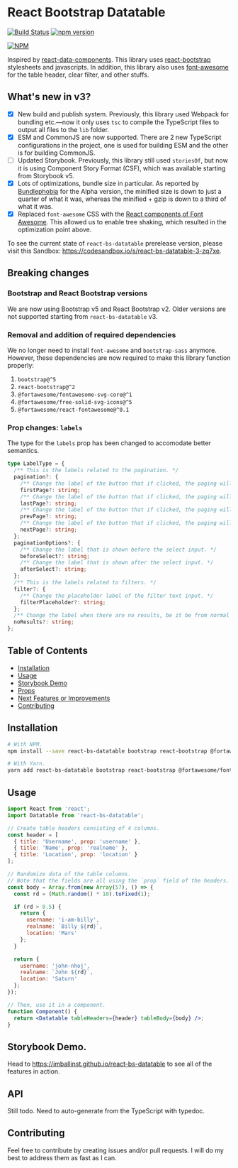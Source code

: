# React Bootstrap Datatable

[![Build Status](https://travis-ci.org/Imballinst/react-bs-datatable.svg?branch=master)](https://travis-ci.org/Imballinst/react-bs-datatable)
[![npm version](https://badge.fury.io/js/react-bs-datatable.svg)](https://badge.fury.io/js/react-bs-datatable)

[![NPM](https://nodei.co/npm/react-bs-datatable.png?downloads=true&downloadRank=true&stars=true)](https://nodei.co/npm/react-bs-datatable/)

Inspired by [react-data-components](https://github.com/carlosrocha/react-data-components). This library uses [react-bootstrap](http://react-bootstrap.github.io/) stylesheets and javascripts. In addition, this library also uses [font-awesome](http://fontawesome.io/) for the table header, clear filter, and other stuffs.

## What's new in v3?

- [x] New build and publish system. Previously, this library used Webpack for bundling etc.—now it only uses `tsc` to compile the TypeScript files to output all files to the `lib` folder.
- [x] ESM and CommonJS are now supported. There are 2 new TypeScript configurations in the project, one is used for building ESM and the other is for building CommonJS.
- [ ] Updated Storybook. Previously, this library still used `storiesOf`, but now it is using Component Story Format (CSF), which was available starting from Storybook v5.
- [x] Lots of optimizations, bundle size in particular. As reported by [Bundlephobia](https://bundlephobia.com/package/react-bs-datatable@3.0.0-alpha.6) for the Alpha version, the minified size is down to just a quarter of what it was, whereas the minified + gzip is down to a third of what it was.
- [x] Replaced `font-awesome` CSS with the [React components of Font Awesome](https://fontawesome.com/v5.15/how-to-use/on-the-web/using-with/react). This allowed us to enable tree shaking, which resulted in the optimization point above.

To see the current state of `react-bs-datatable` prerelease version, please visit this Sandbox: https://codesandbox.io/s/react-bs-datatable-3-zq7xe.

## Breaking changes

### Bootstrap and React Bootstrap versions

We are now using Bootstrap v5 and React Bootstrap v2. Older versions are not supported starting from `react-bs-datatable` v3.

### Removal and addition of required dependencies

We no longer need to install `font-awesome` and `bootstrap-sass` anymore. However, these dependencies are now required to make this library function properly:

1. `bootstrap@^5`
2. `react-bootstrap@^2`
3. `@fortawesome/fontawesome-svg-core@^1`
4. `@fortawesome/free-solid-svg-icons@^5`
5. `@fortawesome/react-fontawesome@^0.1`

### Prop changes: `labels`

The type for the `labels` prop has been changed to accomodate better semantics.

```ts
type LabelType = {
  /** This is the labels related to the pagination. */
  pagination?: {
    /** Change the label of the button that if clicked, the paging will go to first page. */
    firstPage?: string;
    /** Change the label of the button that if clicked, the paging will go to last page. */
    lastPage?: string;
    /** Change the label of the button that if clicked, the paging will go to previous page. */
    prevPage?: string;
    /** Change the label of the button that if clicked, the paging will go to next page. */
    nextPage?: string;
  };
  paginationOptions?: {
    /** Change the label that is shown before the select input. */
    beforeSelect?: string;
    /** Change the label that is shown after the select input. */
    afterSelect?: string;
  };
  /** This is the labels related to filters. */
  filter?: {
    /** Change the placeholder label of the filter text input. */
    filterPlaceholder?: string;
  };
  /** Change the label when there are no results, be it be from normal data or from filter text. */
  noResults?: string;
};
```

## Table of Contents

- [Installation](#installation)
- [Usage](#usage)
- [Storybook Demo](#storybook-demo)
- [Props](#props)
- [Next Features or Improvements](#next-features-or-improvements)
- [Contributing](#contributing)

## Installation

```bash
# With NPM.
npm install --save react-bs-datatable bootstrap react-bootstrap @fortawesome/fontawesome-svg-core @fortawesome/free-solid-svg-icons @fortawesome/react-fontawesome

# With Yarn.
yarn add react-bs-datatable bootstrap react-bootstrap @fortawesome/fontawesome-svg-core @fortawesome/free-solid-svg-icons @fortawesome/react-fontawesome
```

## Usage

```jsx
import React from 'react';
import Datatable from 'react-bs-datatable';

// Create table headers consisting of 4 columns.
const header = [
  { title: 'Username', prop: 'username' },
  { title: 'Name', prop: 'realname' },
  { title: 'Location', prop: 'location' }
];

// Randomize data of the table columns.
// Note that the fields are all using the `prop` field of the headers.
const body = Array.from(new Array(57), () => {
  const rd = (Math.random() * 10).toFixed(1);

  if (rd > 0.5) {
    return {
      username: 'i-am-billy',
      realname: `Billy ${rd}`,
      location: 'Mars'
    };
  }

  return {
    username: 'john-nhoj',
    realname: `John ${rd}`,
    location: 'Saturn'
  };
});

// Then, use it in a component.
function Component() {
  return <Datatable tableHeaders={header} tableBody={body} />;
}
```

## Storybook Demo.

Head to https://imballinst.github.io/react-bs-datatable to see all of the features in action.

## API

Still todo. Need to auto-generate from the TypeScript with typedoc.

## Contributing

Feel free to contribute by creating issues and/or pull requests. I will do my best to address them as fast as I can.
